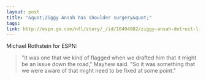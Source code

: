 ```yaml
---
layout: post
title: "&quot;Ziggy Ansah has shoulder surgery&quot;"
tags: 
link: http://espn.go.com/nfl/story/_/id/10494982/ziggy-ansah-detroit-lions-undergoes-surgery
---
```


Michael Rothstein for ESPN:

> "It was one that we kind of flagged when we drafted him that it might be an issue down the road," Mayhew said. "So it was something that we were aware of that might need to be fixed at some point."
